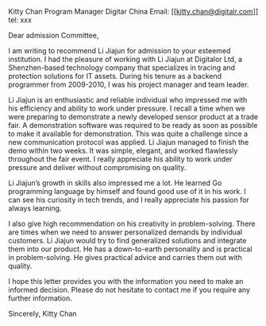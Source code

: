 
Kitty Chan
Program Manager
Digitar China
Email: [[kitty.chan@digitalr.com]]
tel: xxx

Dear admission Committee,

I am writing to recommend Li Jiajun for admission to your esteemed institution. I had the pleasure of working with Li Jiajun at Digitalor Ltd, a Shenzhen-based technology company that specializes in tracing and protection solutions for IT assets. During his tenure as a backend programmer from 2009-2010, I was his project manager and team leader.

Li Jiajun is an enthusiastic and reliable individual who impressed me with his efficiency and ability to work under pressure. I recall a time when we were preparing to demonstrate a newly developed sensor product at a trade fair. A demonstration software was required to be ready as soon as possible to make it available for demonstration. This was quite a challenge since a new communication protocol was applied. Li Jiajun managed to finish the demo within two weeks. It was simple, elegant, and worked flawlessly throughout the fair event. I really appreciate his ability to work under pressure and deliver without compromising on quality.

Li Jiajun’s growth in skills also impressed me a lot. He learned Go programming language by himself and found good use of it in his work. I can see his curiosity in tech trends, and I really appreciate his passion for always learning.

I also give high recommendation on his creativity in problem-solving. There are times when we need to answer personalized demands by individual customers. Li Jiajun would try to find generalized solutions and integrate them into our product. He has a down-to-earth personality and is practical in problem-solving. He gives practical advice and carries them out with quality.

I hope this letter provides you with the information you need to make an informed decision. Please do not hesitate to contact me if you require any further information.

Sincerely, Kitty Chan